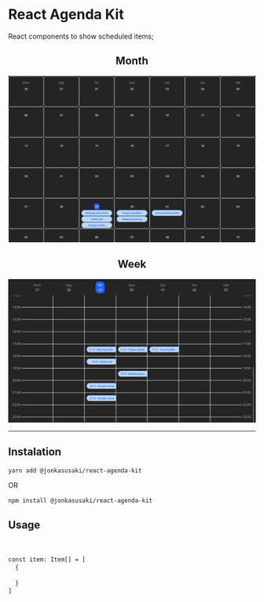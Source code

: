 # React Agenda Kit

React components to show scheduled items;

<div style="text-align: center;">
    
## Month

![MonthView](./public/MonthView.jpeg)

## Week

![WeekView](./public/WeekView.jpeg)

</div>

---


## Instalation

```
yarn add @jonkasusaki/react-agenda-kit
```

OR

```
npm install @jonkasusaki/react-agenda-kit
```


## Usage

```


const item: Item[] = [
  {

  }
]
```